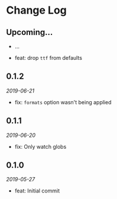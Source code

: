 # Change Log

## Upcoming...

- ... <!-- Add new lines here. Version number will be decided later -->

- feat: drop `ttf` from defaults

## 0.1.2

_2019-06-21_

- fix: `formats` option wasn't being applied

## 0.1.1

_2019-06-20_

- fix: Only watch globs

## 0.1.0

_2019-05-27_

- feat: Initial commit
